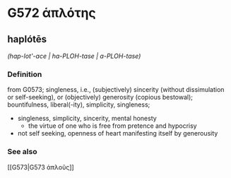 # G572 ἁπλότης

## haplótēs

_(hap-lot'-ace | ha-PLOH-tase | a-PLOH-tase)_

### Definition

from G0573; singleness, i.e., (subjectively) sincerity (without dissimulation or self-seeking), or (objectively) generosity (copious bestowal); bountifulness, liberal(-ity), simplicity, singleness; 

- singleness, simplicity, sincerity, mental honesty
  - the virtue of one who is free from pretence and hypocrisy
- not self seeking, openness of heart manifesting itself by generousity

### See also

[[G573|G573 ἁπλοῦς]]

